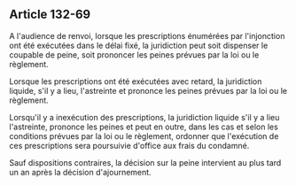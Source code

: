Article 132-69
----
A l'audience de renvoi, lorsque les prescriptions énumérées par l'injonction ont
été exécutées dans le délai fixé, la juridiction peut soit dispenser le coupable
de peine, soit prononcer les peines prévues par la loi ou le règlement.

Lorsque les prescriptions ont été exécutées avec retard, la juridiction liquide,
s'il y a lieu, l'astreinte et prononce les peines prévues par la loi ou le
règlement.

Lorsqu'il y a inexécution des prescriptions, la juridiction liquide s'il y a
lieu l'astreinte, prononce les peines et peut en outre, dans les cas et selon
les conditions prévues par la loi ou le règlement, ordonner que l'exécution de
ces prescriptions sera poursuivie d'office aux frais du condamné.

Sauf dispositions contraires, la décision sur la peine intervient au plus tard
un an après la décision d'ajournement.
